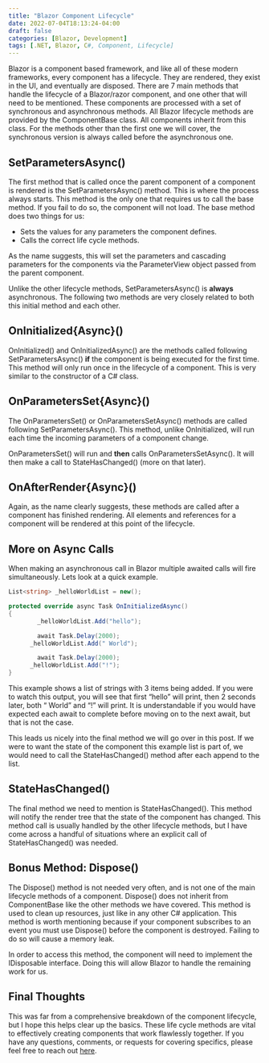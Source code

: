 ```yaml
---
title: "Blazor Component Lifecycle"
date: 2022-07-04T18:13:24-04:00
draft: false
categories: [Blazor, Development]
tags: [.NET, Blazor, C#, Component, Lifecycle]
---
```


Blazor is a component based framework, and like all of these modern frameworks, every component has a lifecycle. They are rendered, they exist in the UI, and eventually are disposed. There are 7 main methods that handle the lifecycle of a Blazor/razor component, and one other that will need to be mentioned. These components are processed with a set of synchronous and asynchronous methods. All Blazor lifecycle methods are provided by the ComponentBase class. All components inherit from this class. For the methods other than the first one we will cover, the synchronous version is always called before the asynchronous one.

## SetParametersAsync()

The first method that is called once the parent component of a component is rendered is the SetParametersAsync() method. This is where the process always starts. This method is the only one that requires us to call the base method. If you fail to do so, the component will not load. The base method does two things for us:

- Sets the values for any parameters the component defines.
- Calls the correct life cycle methods.

As the name suggests, this will set the parameters and cascading parameters for the components via the ParameterView object passed from the parent component.

Unlike the other lifecycle methods, SetParametersAsync() is **always** asynchronous. The following two methods are very closely related to both this initial method and each other.

## OnInitialized{Async}()

OnInitialized() and OnInitializedAsync() are the methods called following SetParametersAsync() **if** the component is being executed for the first time. This method will only run once in the lifecycle of a component. This is very similar to the constructor of a C# class.

## OnParametersSet{Async}()

The OnParametersSet() or OnParametersSetAsync() methods are called following SetParametersAsync(). This method, unlike OnInitialized, will run each time the incoming parameters of a component change.

OnParametersSet() will run and **then** calls OnParametersSetAsync(). It will then make a call to StateHasChanged() (more on that later).

## OnAfterRender{Async}()

Again, as the name clearly suggests, these methods are called after a component has finished rendering. All elements and references for a component will be rendered at this point of the lifecycle.

## More on Async Calls

When making an asynchronous call in Blazor multiple awaited calls will fire simultaneously. Lets look at a quick example.

```csharp
List<string> _helloWorldList = new();

protected override async Task OnInitializedAsync()
{
		_helloWorldList.Add("hello");

		await Task.Delay(2000);
	  _helloWorldList.Add(" World");

		await Task.Delay(2000);
	  _helloWorldList.Add("!");
}
```

This example shows a list of strings with 3 items being added. If you were to watch this output, you will see that first “hello” will print, then 2 seconds later, both “ World” and “!” will print. It is understandable if you would have expected each await to complete before moving on to the next await, but that is not the case.

This leads us nicely into the final method we will go over in this post. If we were to want the state of the component this example list is part of, we would need to call the StateHasChanged() method after each append to the list.

## StateHasChanged()

The final method we need to mention is StateHasChanged(). This method will notify the render tree that the state of the component has changed. This method call is usually handled by the other lifecycle methods, but I have come across a handful of situations where an explicit call of StateHasChanged() was needed.

## Bonus Method: Dispose()

The Dispose() method is not needed very often, and is not one of the main lifecycle methods of a component. Dispose() does not inherit from ComponentBase like the other methods we have covered. This method is used to clean up resources, just like in any other C# application. This method is worth mentioning because if your component subscribes to an event you must use Dispose() before the component is destroyed. Failing to do so will cause a memory leak.

In order to access this method, the component will need to implement the IDisposable interface. Doing this will allow Blazor to handle the remaining work for us.

## Final Thoughts

This was far from a comprehensive breakdown of the component lifecycle, but I hope this helps clear up the basics. These life cycle methods are vital to effectively creating components that work flawlessly together. If you have any questions, comments, or requests for covering specifics, please feel free to reach out [here](<[https://ryancontento.dev/#contact](https://ryancontento.dev/#contact)>).
